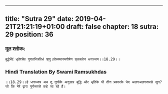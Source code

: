 
---
title: "Sutra 29"
date: 2019-04-21T21:21:19+01:00
draft: false
chapter: 18
sutra: 29
position: 36
---
### मूल श्लोकः:
```
बुद्धेर्भेदं धृतेश्चैव गुणतस्त्रिविधं श्रृणु।प्रोच्यमानमशेषेण पृथक्त्वेन धनञ्जय।।18.29।।

```

### Hindi Translation By Swami Ramsukhdas
```
।।18.29।।हे धनञ्जय अब तू गुणोंके अनुसार बुद्धि और धृतिके भी तीन प्रकारके भेद अलगअलगरूपसे सुन? जो कि मेरे द्वारा पूर्णरूपसे कहे जा रहे हैं।

```

